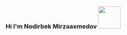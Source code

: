  ### Hi I'm Nodirbek Mirzaaxmedov <img src="https://media1.giphy.com/media/gM5qFksULw54NMWyry/giphy.gif?cid=ecf05e476x34aw7yrsr40u3j1osk4bw602p5g5che60rzk3f&rid=giphy.gif&ct=s" width="60px">

